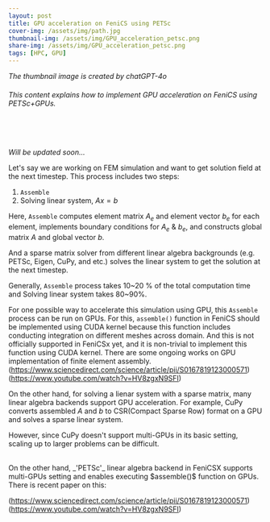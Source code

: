 ```yaml
---
layout: post
title: GPU acceleration on FeniCS using PETSc
cover-img: /assets/img/path.jpg
thumbnail-img: /assets/img/GPU_acceleration_petsc.png
share-img: /assets/img/GPU_acceleration_petsc.png
tags: [HPC, GPU]
---
```


_The thumbnail image is created by chatGPT-4o_
###### This content explains how to implement GPU acceleration on FeniCS using PETSc+GPUs.
<br/>

<br/>

_Will be updated soon..._

Let's say we are working on FEM simulation and want to get solution field at the next timestep. 
This process includes two steps:
1) `Assemble`
2) Solving linear system, $Ax = b$

Here, `Assemble` computes element matrix $A_e$ and element vector $b_e$ for each element, implements boundary conditions for $A_e$ & $b_e$, and constructs global matrix $A$ and global vector $b$. 

And a sparse matrix solver from different linear algebra backgrounds (e.g. PETSc, Eigen, CuPy, and etc.) solves the linear system to get the solution at the next timestep.

Generally, `Assemble` process takes 10~20 % of the total computation time and Solving linear system takes 80~90%.

For one possible way to accelerate this simulation using GPU, this `Assemble` process can be run on GPUs. For this, `assemble()` function in FeniCS should be implemented using CUDA kernel because this function includes conducting integration on different meshes across domain. And this is not officially supported in FeniCSx yet, and it is non-trivial to implement this function using CUDA kernel. There are some ongoing works on GPU implementation of finite element assembly.
(<https://www.sciencedirect.com/science/article/pii/S0167819123000571>)
(<https://www.youtube.com/watch?v=HV8zgxN9SFI>)

On the other hand, for solving a lienar system with a sparse matrix, many linear algebra backends support GPU acceleration. For example, CuPy converts assembled $A$ and $b$ to CSR(Compact Sparse Row) format on a GPU and solves a sparse linear system.

However, since CuPy doesn't support multi-GPUs in its basic setting, scaling up to larger problems can be difficult. 

<br/>
On the other hand, _'PETSc'_ linear algebra backend in FeniCSX supports multi-GPUs setting and enables executing $assemble()$ function on GPUs.
There is recent paper on this: 

(<https://www.sciencedirect.com/science/article/pii/S0167819123000571>)
(<https://www.youtube.com/watch?v=HV8zgxN9SFI>)
